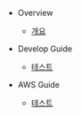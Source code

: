 - Overview   
    - [개요](msa/overview.md)

- Develop Guide
   - [테스트](msa/develop/01.md)
  
- AWS Guide
   - [테스트](msa/aws/01.md)
